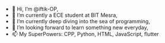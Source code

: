 - 👋 Hi, I’m @iftik-OP,
- 👀 I’m currently a ECE student at BIT Mesra,
- 🌱 I’m currently deep diving into the sea of programming,
- 💞️ I’m looking forward to learn something new everyday,
- 📫 My SuperPowers: CPP, Python, HTML, JavaScript, flutter

<!---
iftik-OP/iftik-OP is a ✨ special ✨ repository because its `README.md` (this file) appears on your GitHub profile.
You can click the Preview link to take a look at your changes.
--->
